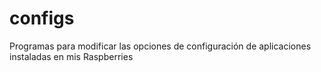# configs
Programas para modificar las opciones de configuración de aplicaciones instaladas en mis Raspberries
